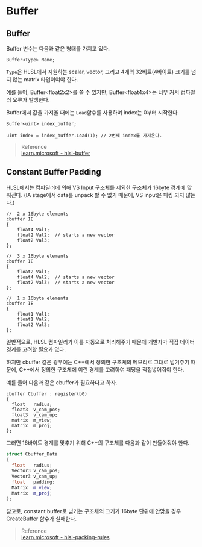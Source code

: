 # Buffer
## Buffer
Buffer 변수는 다음과 같은 형태를 가지고 있다.

```
Buffer<Type> Name;
```

`Type`은 HLSL에서 지원하는 scalar, vector, 그리고 4개의 32비트(4바이트) 크기를 넘지 않는 matrix 타입이여야 한다.

예를 들어, Buffer\<float2x2>를 쓸 수 있지만, Buffer\<float4x4>는 너무 커서 컴파일러 오류가 발생한다.

Buffer에서 값을 가져올 때에는 `Load`함수를 사용하며 index는 0부터 시작한다.

```
Buffer<uint> index_buffer;

uint index = index_buffer.Load(1); // 2번째 index를 가져온다.
```

> Reference  
> [learn.microsoft - hlsl-buffer](https://learn.microsoft.com/ko-kr/windows/win32/direct3dhlsl/dx-graphics-hlsl-buffer)


## Constant Buffer Padding
HLSL에서는 컴파일러에 의해 VS Input 구조체를 제외한 구조체가 16byte 경계에 맞춰진다.
(IA stage에서 data를 unpack 할 수 없기 때문에, VS input은 패킹 되지 않는다.)

```
//  2 x 16byte elements
cbuffer IE
{
    float4 Val1;
    float2 Val2;  // starts a new vector
    float2 Val3;
};

//  3 x 16byte elements
cbuffer IE
{
    float2 Val1;
    float4 Val2;  // starts a new vector
    float2 Val3;  // starts a new vector
};

//  1 x 16byte elements
cbuffer IE
{
    float1 Val1;
    float1 Val2;
    float2 Val3;
};
```

일반적으로, HLSL 컴파일러가 이를 자동으로 처리해주기 때문에 개발자가 직접 데이터 경계를 고려할 필요가 없다.

하지만 cbuffer 같은 경우에는 C++에서 정의한 구조체의 메모리르 그대로 넘겨주기 때문에, C++에서 정의한 구조체에 이런 경계를 고려하여 패딩을 직접넣어줘야 한다.

예를 들어 다음과 같은 cbuffer가 필요하다고 하자.
```
cbuffer Cbuffer : register(b0)
{
  float   radius;
  float3  v_cam_pos;
  float3  v_cam_up;
  matrix  m_view;
  matrix  m_proj;
};
```

그러면 16바이트 경계를 맞추기 위해 C++의 구조체를 다음과 같이 만들어줘야 한다.
```cpp
struct Cbuffer_Data
{
  float   radius;
  Vector3 v_cam_pos;
  Vector3 v_cam_up;
  float   padding;
  Matrix  m_view;
  Matrix  m_proj;
};
```

참고로, constant buffer로 넘기는 구조체의 크기가 16byte 단위에 안맞을 경우 CreateBuffer 함수가 실패한다.

> Reference  
> [learn.microsoft - hlsl-packing-rules](https://learn.microsoft.com/en-us/windows/win32/direct3dhlsl/dx-graphics-hlsl-packing-rules)